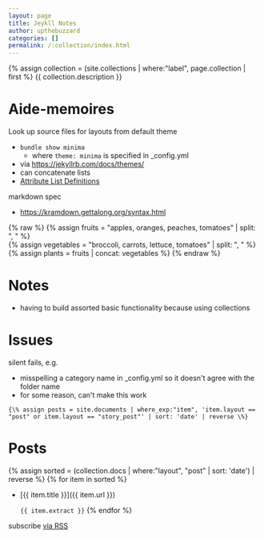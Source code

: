 ```yaml
---
layout: page
title: Jeykll Notes
author: upthebuzzard
categories: []
permalink: /:collection/index.html
---
```

{% assign collection = (site.collections | where:"label", page.collection | first %}
{{ collection.description }}

# Aide-memoires
Look up source files for layouts from default theme
* ```bundle show minima```
   * where ```theme: minima``` is specified in \_config.yml
* via https://jekyllrb.com/docs/themes/
* can concatenate lists
* [Attribute List Definitions](https://kramdown.gettalong.org/syntax.html#attribute-list-definitions)

markdown spec
* https://kramdown.gettalong.org/syntax.html

{% raw %}
{% assign fruits = "apples, oranges, peaches, tomatoes" | split: ", " %}  
{% assign vegetables = "broccoli, carrots, lettuce, tomatoes" | split: ", " %}  
{% assign plants = fruits | concat: vegetables %}
{% endraw %}


# Notes
* having to build assorted basic functionality because using collections

# Issues
silent fails, e.g.
* misspelling a category name in \_config.yml so it doesn't agree with the folder name
* for some reason, can't make this work  

```{\% assign posts = site.documents | where_exp:"item", 'item.layout == "post" or item.layout == "story_post"' | sort: 'date' | reverse \%}```



# Posts
{% assign sorted = (collection.docs | where:"layout", "post" | sort: 'date') | reverse %}
{% for item in sorted %}
* [{{ item.title }}]({{ item.url }})

   ```{{ item.extract }}```
{% endfor %}

<span class="rss-subscribe">subscribe <a href="feed.xml">via RSS</a></span>
